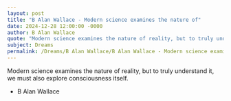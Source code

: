```yaml
---
layout: post
title: "B Alan Wallace - Modern science examines the nature of"
date: 2024-12-28 12:00:00 -0000
author: B Alan Wallace
quote: "Modern science examines the nature of reality, but to truly understand it, we must also explore consciousness itself."
subject: Dreams
permalink: /Dreams/B Alan Wallace/B Alan Wallace - Modern science examines the nature of
---
```


Modern science examines the nature of reality, but to truly understand it, we must also explore consciousness itself.

- B Alan Wallace
